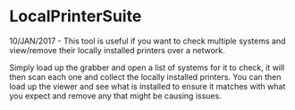 # LocalPrinterSuite
 10/JAN/2017 - This tool is useful if you want to check multiple systems and view/remove their locally installed printers over a network.

Simply load up the grabber and open a list of systems for it to check, it will then scan each one and collect the locally installed printers.
You can then load up the viewer and see what is installed to ensure it matches with what you expect and remove any that might be causing issues.